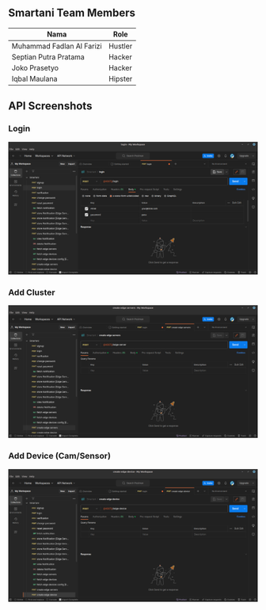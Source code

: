 ## Smartani Team Members

| Nama                      | Role    |
|---------------------------|---------|
| Muhammad Fadlan Al Farizi | Hustler |
| Septian Putra Pratama     | Hacker  |
| Joko Prasetyo             | Hacker  |
| Iqbal Maulana             | Hipster |

## API Screenshots 
### Login
![Login](https://github.com/smartanic/Smartani/blob/main/assets/login.png)

### Add Cluster
![Add Cluster](https://github.com/smartanic/Smartani/blob/main/assets/cluster.png)

### Add Device (Cam/Sensor)
![Add Device](https://github.com/smartanic/Smartani/blob/main/assets/edge-device.png)
